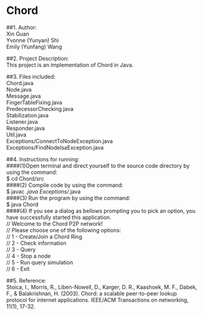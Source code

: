 # Chord
##1. Author:<br/>
   Xin Guan<br/>
   Yvonne (Yunyan) Shi<br/>
   Emily (Yunfang) Wang<br/>

##2. Project Description:<br/>
   This project is an implementation of Chord in Java.<br/>

##3. Files included:<br/>
   Chord.java<br/>
   Node.java<br/>
   Message.java<br/>
   FingerTableFixing.java<br/>
   PredecessorChecking.java<br/>
   Stabilization.java<br/>
   Listener.java<br/>
   Responder.java<br/>
   Util.java<br/>
   Exceptions/ConnectToNodeException.java<br/>
   Exceptions/FindNodeIsaException.java<br/>

##4. Instructions for running:<br/>
####(1)Open terminal and direct yourself to the source code directory by using the command:<br/>
   $ cd Chord/src<br/>
####(2) Compile code by using the command:<br/>
   $ javac *.java Exceptions/*.java<br/>
####(3) Run the program by using the command:<br/>
   $ java Chord<br/>
####(4) If you see a dialog as bellows prompting you to pick an option, you have successfully started this application.<br/>
   // Welcome to the Chord P2P network!<br/>
   // Please choose one of the following options:<br/>
   // 1 - Create/Join a Chord Ring<br/>
   // 2 - Check information<br/>
   // 3 - Query<br/>
   // 4 - Stop a node<br/>
   // 5 - Run query simulation<br/>
   // 6 - Exit<br/>

##5. Reference:<br/>
   Stoica, I., Morris, R., Liben-Nowell, D., Karger, D. R., Kaashoek, M. F., Dabek, F., & Balakrishnan, H. (2003). Chord: a scalable peer-to-peer lookup protocol for internet applications. IEEE/ACM Transactions on networking, 11(1), 17-32.

